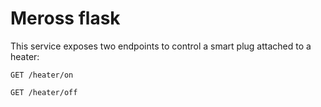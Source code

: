 # Meross flask

This service exposes two endpoints to control a smart plug attached to a heater:

`GET /heater/on`

`GET /heater/off`